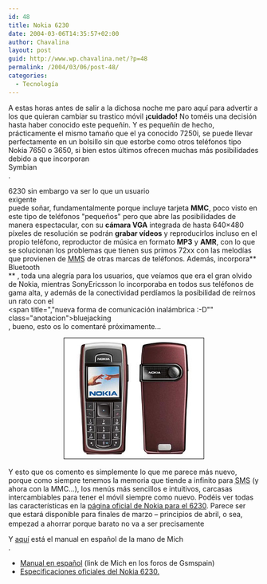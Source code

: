 ```yaml
---
id: 48
title: Nokia 6230
date: 2004-03-06T14:35:57+02:00
author: Chavalina
layout: post
guid: http://www.wp.chavalina.net/?p=48
permalink: /2004/03/06/post-48/
categories:
  - Tecnología
---
```

A estas horas antes de salir a la dichosa noche me paro aqu&iacute; para advertir a los que quieran cambiar su trastico móvil **&iexcl;cuidado!** No toméis una decisión hasta haber conocido este peque&ntilde;&iacute;n. Y es peque&ntilde;&iacute;n de hecho, prácticamente el mismo tama&ntilde;o que el ya conocido 7250i, se puede llevar perfectamente en un bolsillo sin que estorbe como otros teléfonos tipo Nokia 7650 o 3650, si bien estos &uacute;ltimos ofrecen muchas más posibilidades debido a que incorporan  
<span title="sistema operativo para móviles" class="anotacion">Symbian</span>  
. 

6230 sin embargo va ser lo que un usuario  
<span title="friky??" class="anotacion">exigente</span>  
puede so&ntilde;ar, fundamentalmente porque incluye tarjeta **MMC**, poco visto en este tipo de teléfonos "peque&ntilde;os" pero que abre las posibilidades de manera espectacular, con su **cámara VGA** integrada de hasta 640&#215;480 p&iacute;xeles de resolución se podrán **grabar v&iacute;deos** y reproducirlos incluso en el propio teléfono, reproductor de m&uacute;sica en formato **MP3** y **AMR**, con lo que se solucionan los problemas que tienen sus primos 72xx con las melod&iacute;as que provienen de <acronym title="Multimedia Message Service">MMS</acronym> de otras marcas de teléfonos. Además, incorpora**  
<span title="tecnolog&iacute;a inamlámbrica para transmisión de voz y datos" class="anotacion">Bluetooth</span>  
** , toda una alegr&iacute;a para los usuarios, que ve&iacute;amos que era el gran olvido de Nokia, mientras SonyEricsson lo incorporaba en todos sus teléfonos de gama alta, y además de la conectividad perd&iacute;amos la posibilidad de re&iacute;rnos un rato con el  
<span title=","nueva forma de comunicación inalámbrica :-D"" class="anotacion">bluejacking</span>  
, bueno, esto os lo comentaré próximamente… 

<p align="center">
  <img src="./imagenes/fotos/nokia6230.jpg" alt="Nokia 6230 red" border="1" alt="6230" />
</p>

Y esto que os comento es simplemente lo que me parece más nuevo, porque como siempre tenemos la memoria que tiende a infinito para <acronym title="Short Message Service">SMS</acronym> (y ahora con la MMC…), los men&uacute;s más sencillos e intuitivos, carcasas intercambiables para tener el móvil siempre como nuevo. Podéis ver todas las caracter&iacute;sticas en la <a href="http://www.nokia.es/telefonos/modelos/nokia6230/index.jsp" target="_blank">página oficial de Nokia para el 6230</a>. Parece ser que estará disponible para finales de marzo &#8211; principios de abril, o sea, empezad a ahorrar porque barato no va a ser precisamente<img src="file:///C|/php/chavalina.ne/imagenes/emoticonos/asustado.gif" width="16" height="16" /> 

Y <a href="http://www.asinetwork.net/Nokia_6230_UG_es.pdf" target="_blank">aqu&iacute;</a> está el manual en espa&ntilde;ol de la mano de <span class="alguien">Mich</span>  
.

  * <a href="http://www.asinetwork.net/Nokia_6230_UG_es.pdf" target="_blank">Manual en espa&ntilde;ol</a> (link de Mich en los foros de Gsmspain)
  * <a href="http://www.nokia.es/telefonos/modelos/nokia6230/index.jsp" target="_blank">Especificaciones oficiales del Nokia 6230. </a>